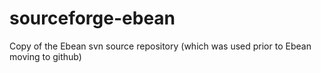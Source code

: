 # sourceforge-ebean

Copy of the Ebean svn source repository (which was used prior to Ebean moving to github)
